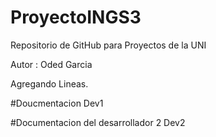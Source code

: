 # ProyectoINGS3
Repositorio de GitHub para Proyectos de la UNI

Autor : Oded Garcia 

Agregando Lineas.


#Doucmentacion Dev1 

#Documentacion del desarrollador 2  Dev2
